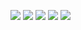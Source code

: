 <!-- 这里写应用的【make命令的备注信息】位于文档最后端 -->
<!-- 示例
**说明:**

- 启动成功后，打开浏览器输入 `http://<你的IP>:8080` 访问管理后台
- 默认用户名：`admin`，默认密码：`spug.dev`
-->

![](img/login.png)
![](img/dash.png)
![](img/audit.png)
![](img/query.png)
![](img/record.png)
